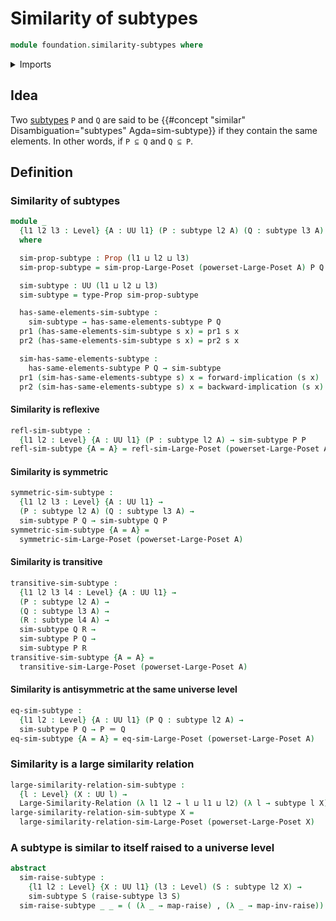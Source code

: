 # Similarity of subtypes

```agda
module foundation.similarity-subtypes where
```

<details><summary>Imports</summary>

```agda
open import foundation.dependent-pair-types
open import foundation.identity-types
open import foundation.large-similarity-relations
open import foundation.logical-equivalences
open import foundation.powersets
open import foundation.propositions
open import foundation.raising-universe-levels
open import foundation.subtypes
open import foundation.universe-levels

open import order-theory.similarity-of-elements-large-posets
```

</details>

## Idea

Two [subtypes](foundation-core.subtypes.md) `P` and `Q` are said to be
{{#concept "similar" Disambiguation="subtypes" Agda=sim-subtype}} if they
contain the same elements. In other words, if `P ⊆ Q` and `Q ⊆ P`.

## Definition

### Similarity of subtypes

```agda
module _
  {l1 l2 l3 : Level} {A : UU l1} (P : subtype l2 A) (Q : subtype l3 A)
  where

  sim-prop-subtype : Prop (l1 ⊔ l2 ⊔ l3)
  sim-prop-subtype = sim-prop-Large-Poset (powerset-Large-Poset A) P Q

  sim-subtype : UU (l1 ⊔ l2 ⊔ l3)
  sim-subtype = type-Prop sim-prop-subtype

  has-same-elements-sim-subtype :
    sim-subtype → has-same-elements-subtype P Q
  pr1 (has-same-elements-sim-subtype s x) = pr1 s x
  pr2 (has-same-elements-sim-subtype s x) = pr2 s x

  sim-has-same-elements-subtype :
    has-same-elements-subtype P Q → sim-subtype
  pr1 (sim-has-same-elements-subtype s) x = forward-implication (s x)
  pr2 (sim-has-same-elements-subtype s) x = backward-implication (s x)
```

#### Similarity is reflexive

```agda
refl-sim-subtype :
  {l1 l2 : Level} {A : UU l1} (P : subtype l2 A) → sim-subtype P P
refl-sim-subtype {A = A} = refl-sim-Large-Poset (powerset-Large-Poset A)
```

#### Similarity is symmetric

```agda
symmetric-sim-subtype :
  {l1 l2 l3 : Level} {A : UU l1} →
  (P : subtype l2 A) (Q : subtype l3 A) →
  sim-subtype P Q → sim-subtype Q P
symmetric-sim-subtype {A = A} =
  symmetric-sim-Large-Poset (powerset-Large-Poset A)
```

#### Similarity is transitive

```agda
transitive-sim-subtype :
  {l1 l2 l3 l4 : Level} {A : UU l1} →
  (P : subtype l2 A) →
  (Q : subtype l3 A) →
  (R : subtype l4 A) →
  sim-subtype Q R →
  sim-subtype P Q →
  sim-subtype P R
transitive-sim-subtype {A = A} =
  transitive-sim-Large-Poset (powerset-Large-Poset A)
```

#### Similarity is antisymmetric at the same universe level

```agda
eq-sim-subtype :
  {l1 l2 : Level} {A : UU l1} (P Q : subtype l2 A) →
  sim-subtype P Q → P ＝ Q
eq-sim-subtype {A = A} = eq-sim-Large-Poset (powerset-Large-Poset A)
```

### Similarity is a large similarity relation

```agda
large-similarity-relation-sim-subtype :
  {l : Level} (X : UU l) →
  Large-Similarity-Relation (λ l1 l2 → l ⊔ l1 ⊔ l2) (λ l → subtype l X)
large-similarity-relation-sim-subtype X =
  large-similarity-relation-sim-Large-Poset (powerset-Large-Poset X)
```

### A subtype is similar to itself raised to a universe level

```agda
abstract
  sim-raise-subtype :
    {l1 l2 : Level} {X : UU l1} (l3 : Level) (S : subtype l2 X) →
    sim-subtype S (raise-subtype l3 S)
  sim-raise-subtype _ _ = ( (λ _ → map-raise) , (λ _ → map-inv-raise))
```
